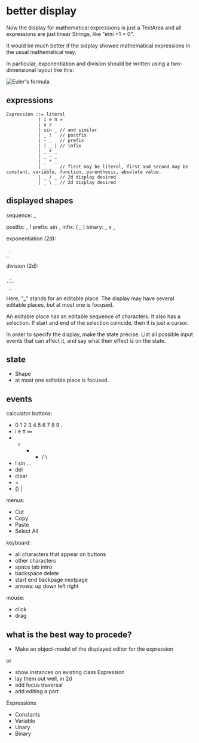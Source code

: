 # better display

Now the display for mathematical expressions is just a TextArea and all expressions are just linear Strings, like "e\\πi +1 = 0".

It would be much better if the sidplay showed mathematical expressions in the usual mathematical way.

In particular, exponentiation and division should be written using a two-dimensional layout like this:

![Euler's formula](https://wikimedia.org/api/rest_v1/media/math/render/svg/a7464809a40f9e486de3a454745f572fbf8bb256)

## expressions

    Expression ::= literal
                | i e π ∞
                | x z
                | sin _ // and similar
                | _ !   // postfix
                | - _   // prefix
                | | _ | // infix
                | _ + _
                | _ - _
                | _ * _
                | _ _   // first may be literal, first and second may be constant, variable, function, parenthesis, absolute value.
                | _ / _ // 2d display desired
                | _ \ _ // 2d display desired
                
## displayed shapes

sequence:   _

postfix:    _ !
prefix:     sin _
infix:      ( _ )
binary:     _ x _

exponentiation (2d): 

     _
    _
    
division (2d):

     _
    ---
     _

Here, "_" stands for an editable place.
The display may have several editable places, but at most
one is focused.

An editable place has an editable sequence of characters.
It also has a selection.
If start and end of the selection coincide, then it is just a cursor.

In order to specify the display, make the state precise.
List all possible input events that can affect it,
and say what their effect is on the state.

## state

* Shape
* at most one editable place is focused.

## events

calculator buttons:

* 0 1 2 3 4 5 6 7 8 9 .
* i e π ∞
* + - * / \
* ! sin ...
* del
* clear
* =
* () | 

menus:

* Cut
* Copy
* Paste
* Select All

keyboard:

* all characters that appear on buttons
* other characters
* space tab intro
* backspace delete
* start end backpage nextpage
* arrows: up down left right

mouse:

* click
* drag

## what is the best way to procede?

* Make an object-model of the displayed editor for the expression

or

* show instances on existing class Expression
* lay them out well, in 2d
* add focus traversal
* add editing a part

Expressions

* Constants
* Variable
* Unary
* Binary
